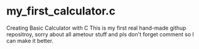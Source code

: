 # my_first_calculator.c
Creating Basic Calculator with C
This is my first real hand-made githup repositroy, sorry about all ametour stuff and pls don't forget comment so I can make it better.
